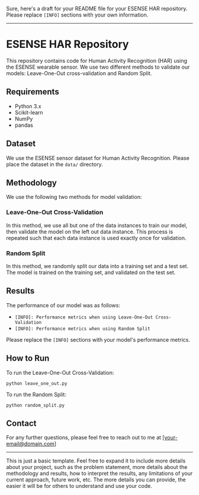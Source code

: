 Sure, here's a draft for your README file for your ESENSE HAR repository. Please replace `[INFO]` sections with your own information.

---
# ESENSE HAR Repository

This repository contains code for Human Activity Recognition (HAR) using the ESENSE wearable sensor. We use two different methods to validate our models: Leave-One-Out cross-validation and Random Split.

## Requirements

- Python 3.x
- Scikit-learn
- NumPy
- pandas

## Dataset

We use the ESENSE sensor dataset for Human Activity Recognition. Please place the dataset in the `data/` directory.

## Methodology

We use the following two methods for model validation:

### Leave-One-Out Cross-Validation

In this method, we use all but one of the data instances to train our model, then validate the model on the left out data instance. This process is repeated such that each data instance is used exactly once for validation.

### Random Split

In this method, we randomly split our data into a training set and a test set. The model is trained on the training set, and validated on the test set.

## Results

The performance of our model was as follows:

- `[INFO]: Performance metrics when using Leave-One-Out Cross-Validation`
- `[INFO]: Performance metrics when using Random Split`

Please replace the `[INFO]` sections with your model's performance metrics.

## How to Run

To run the Leave-One-Out Cross-Validation:

```
python leave_one_out.py
```

To run the Random Split:

```
python random_split.py
```

## Contact

For any further questions, please feel free to reach out to me at [your-email@domain.com]

---

This is just a basic template. Feel free to expand it to include more details about your project, such as the problem statement, more details about the methodology and results, how to interpret the results, any limitations of your current approach, future work, etc. The more details you can provide, the easier it will be for others to understand and use your code.
